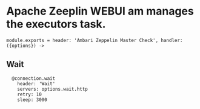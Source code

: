 
# Apache Zeeplin WEBUI am manages the executors task.

    module.exports = header: 'Ambari Zeppelin Master Check', handler: ({options}) ->

## Wait

      @connection.wait
        header: 'Wait'
        servers: options.wait.http
        retry: 10
        sleep: 3000
